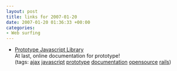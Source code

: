 ```yaml
---
layout: post
title: links for 2007-01-20
date: 2007-01-20 01:36:33 +00:00
categories:
- Web surfing
---
```

<ul class="delicious">
	<li>
		<div class="delicious-link"><a href="http://prototypejs.org/">Prototype Javascript Library</a></div>
		<div class="delicious-extended">At last, online documentation for prototype!</div>
		<div class="delicious-tags">(tags: <a href="http://del.icio.us/mathie/ajax">ajax</a> <a href="http://del.icio.us/mathie/javascript">javascript</a> <a href="http://del.icio.us/mathie/prototype">prototype</a> <a href="http://del.icio.us/mathie/documentation">documentation</a> <a href="http://del.icio.us/mathie/opensource">opensource</a> <a href="http://del.icio.us/mathie/rails">rails</a>)</div>
	</li>
</ul>

